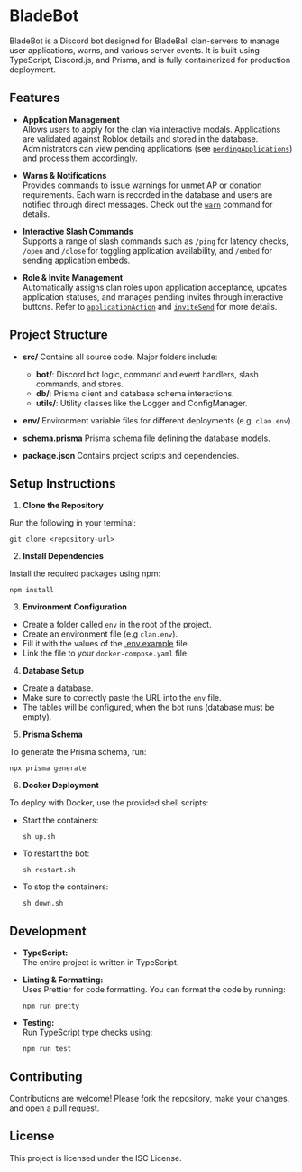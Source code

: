 # BladeBot

BladeBot is a Discord bot designed for BladeBall clan-servers to manage user applications, warns, and various server events. It is built using TypeScript, Discord.js, and Prisma, and is fully containerized for production deployment.

## Features

- **Application Management**  
  Allows users to apply for the clan via interactive modals. Applications are validated against Roblox details and stored in the database. Administrators can view pending applications (see [`pendingApplications`](src/bot/slash/pendingApplications.ts)) and process them accordingly.

- **Warns & Notifications**  
  Provides commands to issue warnings for unmet AP or donation requirements. Each warn is recorded in the database and users are notified through direct messages. Check out the [`warn`](src/bot/slash/warn.ts) command for details.

- **Interactive Slash Commands**  
  Supports a range of slash commands such as `/ping` for latency checks, `/open` and `/close` for toggling application availability, and `/embed` for sending application embeds.

- **Role & Invite Management**  
  Automatically assigns clan roles upon application acceptance, updates application statuses, and manages pending invites through interactive buttons. Refer to [`applicationAction`](src/bot/events/applicationAction.ts) and [`inviteSend`](src/bot/events/inviteSend.ts) for more details.

## Project Structure

- **src/**
  Contains all source code. Major folders include:
  - **bot/**: Discord bot logic, command and event handlers, slash commands, and stores.
  - **db/**: Prisma client and database schema interactions.
  - **utils/**: Utility classes like the Logger and ConfigManager.
- **env/**
  Environment variable files for different deployments (e.g. `clan.env`).

- **schema.prisma**
  Prisma schema file defining the database models.

- **package.json**
  Contains project scripts and dependencies.

## Setup Instructions

1. **Clone the Repository**

Run the following in your terminal:

```
git clone <repository-url>
```

2. **Install Dependencies**

Install the required packages using npm:

```
npm install
```

3. **Environment Configuration**

- Create a folder called `env` in the root of the project.
- Create an environment file (e.g `clan.env`).
- Fill it with the values of the [.env.example](.env.example) file.
- Link the file to your `docker-compose.yaml` file.

4. **Database Setup**

- Create a database.
- Make sure to correctly paste the URL into the `env` file.
- The tables will be configured, when the bot runs (database must be empty).

5. **Prisma Schema**

To generate the Prisma schema, run:

```
npx prisma generate
```

6. **Docker Deployment**

To deploy with Docker, use the provided shell scripts:

- Start the containers:

  ```
  sh up.sh
  ```

- To restart the bot:

  ```
  sh restart.sh
  ```

- To stop the containers:

  ```
  sh down.sh
  ```

## Development

- **TypeScript:**  
  The entire project is written in TypeScript.
- **Linting & Formatting:**  
  Uses Prettier for code formatting. You can format the code by running:

  ```
  npm run pretty
  ```

- **Testing:**  
  Run TypeScript type checks using:

  ```
  npm run test
  ```

## Contributing

Contributions are welcome! Please fork the repository, make your changes, and open a pull request.

## License

This project is licensed under the ISC License.
